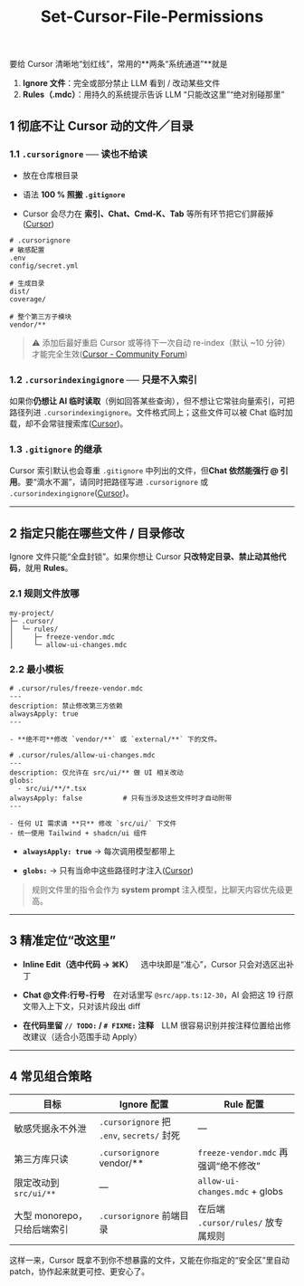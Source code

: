 ﻿---
layout: default
title: Set-Cursor-File-Permissions
narrow: true
---
要给 Cursor 清晰地“划红线”，常用的**两条“系统通道”**就是
1. **Ignore 文件**：完全或部分禁止 LLM 看到 / 改动某些文件
2. **Rules（.mdc）**：用持久的系统提示告诉 LLM “只能改这里”“绝对别碰那里”

## 1 彻底不让 Cursor 动的文件／目录

### 1.1 `.cursorignore` ── 读也不给读

- 放在仓库根目录
    
- 语法 **100 % 照搬 `.gitignore`**
    
- Cursor 会尽力在 **索引、Chat、Cmd-K、Tab** 等所有环节把它们屏蔽掉([Cursor](https://docs.cursor.com/context/ignore-files "Cursor – Ignore Files"))
    

```gitignore
# .cursorignore
# 敏感配置
.env
config/secret.yml

# 生成目录
dist/
coverage/

# 整个第三方子模块
vendor/**
```

> ⚠️ 添加后最好重启 Cursor 或等待下一次自动 re-index（默认 ~10 分钟）才能完全生效([Cursor - Community Forum](https://forum.cursor.com/t/cursorignore-not-being-used/7494?utm_source=chatgpt.com ".cursorignore not being used - Discussion - Cursor - Community Forum"))

### 1.2 `.cursorindexingignore` ── 只是不入索引

如果你**仍想让 AI 临时读取**（例如回答某些查询），但不想让它常驻向量索引，可把路径列进 `.cursorindexingignore`。文件格式同上；这些文件可以被 Chat 临时加载，却不会常驻搜索库([Cursor](https://docs.cursor.com/context/ignore-files "Cursor – Ignore Files"))。

### 1.3 `.gitignore` 的继承

Cursor 索引默认也会尊重 `.gitignore` 中列出的文件，但**Chat 依然能强行 @ 引用**。要“滴水不漏”，请同时把路径写进 `.cursorignore` 或 `.cursorindexingignore`([Cursor](https://docs.cursor.com/context/ignore-files "Cursor – Ignore Files"))。

---

## 2 指定**只能在哪些文件 / 目录修改**

Ignore 文件只能“全盘封锁”。如果你想让 Cursor **只改特定目录、禁止动其他代码**，就用 **Rules**。

### 2.1 规则文件放哪

```
my-project/
├─ .cursor/
│  └─ rules/
│     ├─ freeze-vendor.mdc
│     └─ allow-ui-changes.mdc
```

### 2.2 最小模板

```mdc
# .cursor/rules/freeze-vendor.mdc
---
description: 禁止修改第三方依赖
alwaysApply: true
---

- **绝不可**修改 `vendor/**` 或 `external/**` 下的文件。
```

```mdc
# .cursor/rules/allow-ui-changes.mdc
---
description: 仅允许在 src/ui/** 做 UI 相关改动
globs:
  - src/ui/**/*.tsx
alwaysApply: false          # 只有当涉及这些文件时才自动附带
---

- 任何 UI 需求请 **只** 修改 `src/ui/` 下文件  
- 统一使用 Tailwind + shadcn/ui 组件  
```

- **`alwaysApply: true`** → 每次调用模型都带上
    
- **`globs:`** → 只有当命中这些路径时才注入([Cursor](https://docs.cursor.com/context/rules "Cursor – Rules"))
    

> 规则文件里的指令会作为 **system prompt** 注入模型，比聊天内容优先级更高。

---

## 3 精准定位“改这里”

- **Inline Edit（选中代码 → ⌘K）** 选中块即是“准心”，Cursor 只会对选区出补丁
    
- **Chat @文件:行号-行号** 在对话里写 `@src/app.ts:12-30`，AI 会把这 19 行原文带入上下文，只对该片段出 diff
    
- **在代码里留 `// TODO:` / `# FIXME:` 注释** LLM 很容易识别并按注释位置给出修改建议（适合小范围手动 Apply）
    

---

## 4 常见组合策略

|目标|Ignore 配置|Rule 配置|
|---|---|---|
|敏感凭据永不外泄|`.cursorignore` 把 `.env`, `secrets/` 封死|—|
|第三方库只读|`.cursorignore` vendor/**|`freeze-vendor.mdc` 再强调“绝不修改”|
|限定改动到 `src/ui/**`|—|`allow-ui-changes.mdc` + globs|
|大型 monorepo，只给后端索引|`.cursorignore` 前端目录|在后端 `.cursor/rules/` 放专属规则|

这样一来，Cursor 既拿不到你不想暴露的文件，又能在你指定的“安全区”里自动 patch，协作起来就更可控、更安心了。